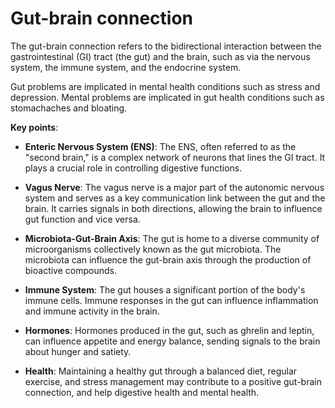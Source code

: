 [//]: # (
source: gpt-3 + jph editing
tags: processes
)

# Gut-brain connection

The gut-brain connection refers to the bidirectional interaction between the gastrointestinal (GI) tract (the gut) and the brain, such as via the nervous system, the immune system, and the endocrine system.

Gut problems are implicated in mental health conditions such as stress and depression. Mental problems are implicated in gut health conditions such as stomachaches and bloating.

**Key points**:

* **Enteric Nervous System (ENS)**: The ENS, often referred to as the "second brain," is a complex network of neurons that lines the GI tract. It plays a crucial role in controlling digestive functions.

* **Vagus Nerve**: The vagus nerve is a major part of the autonomic nervous system and serves as a key communication link between the gut and the brain. It carries signals in both directions, allowing the brain to influence gut function and vice versa.

* **Microbiota-Gut-Brain Axis**: The gut is home to a diverse community of microorganisms collectively known as the gut microbiota. The microbiota can influence the gut-brain axis through the production of bioactive compounds.

* **Immune System**: The gut houses a significant portion of the body's immune cells. Immune responses in the gut can influence inflammation and immune activity in the brain.

* **Hormones**: Hormones produced in the gut, such as ghrelin and leptin, can influence appetite and energy balance, sending signals to the brain about hunger and satiety.

* **Health**: Maintaining a healthy gut through a balanced diet, regular exercise, and stress management may contribute to a positive gut-brain connection, and help digestive health and mental health.
